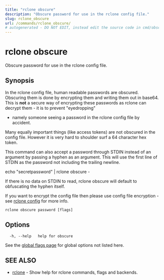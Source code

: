 ```yaml
---
title: "rclone obscure"
description: "Obscure password for use in the rclone config file."
slug: rclone_obscure
url: /commands/rclone_obscure/
# autogenerated - DO NOT EDIT, instead edit the source code in cmd/obscure/ and as part of making a release run "make commanddocs"
---
```

# rclone obscure

Obscure password for use in the rclone config file.

## Synopsis

In the rclone config file, human readable passwords are
obscured. Obscuring them is done by encrypting them and writing them
out in base64. This is **not** a secure way of encrypting these
passwords as rclone can decrypt them - it is to prevent "eyedropping"
- namely someone seeing a password in the rclone config file by
accident.

Many equally important things (like access tokens) are not obscured in
the config file. However it is very hard to shoulder surf a 64
character hex token.

This command can also accept a password through STDIN instead of an
argument by passing a hyphen as an argument. This will use the first
line of STDIN as the password not including the trailing newline.

echo "secretpassword" | rclone obscure -

If there is no data on STDIN to read, rclone obscure will default to
obfuscating the hyphen itself.

If you want to encrypt the config file then please use config file
encryption - see [rclone config](/commands/rclone_config/) for more
info.

```
rclone obscure password [flags]
```

## Options

```
  -h, --help   help for obscure
```

See the [global flags page](/flags/) for global options not listed here.

## SEE ALSO

* [rclone](/commands/rclone/)	 - Show help for rclone commands, flags and backends.

